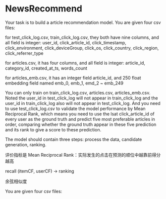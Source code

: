 # NewsRecommend

Your task is to build a article recommendation model. You are given four csv files:

for test_click_log.csv, train_click_log.csv, they both have nine columns, and all field is integer: user_id, click_article_id, click_timestamp, click_environment, click_deviceGroup, click_os, click_country, click_region, click_referrer_type

for articles.csv, it has four columns, and all field is integer: article_id, category_id, created_at_ts, words_count

for articles_emb.csv, it has an integer field article_id, and 250 float embedding field named emb_0, emb_1, emd_2 ~ emb_249

You can only train on train_click_log.csv, articles.csv, articles_emb.csv. Noted the user_id in test_click_log will not appear in train_click_log and the user_id in train_click_log also will not appear in test_click_log. And you need to use test_click_log.csv to validate the model performance by Mean Reciprocal Rank, which means you need to use the lsat click_article_id of every user as the ground truth and predict five most preferable articles in order, comparing whether the ground truth appear in these five prediction and its rank to give a score to these prediction.

The model should contain three steps: process the data, candidate generation, ranking.





评价指标是 Mean Reciprocal Rank：实际发生的点击在预测的顺位中越靠前得分越高

recall (itemCF, userCF) -> ranking

余弦相似度

You are given four csv files: